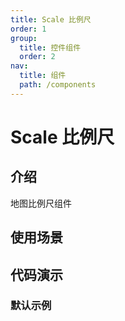```yaml
---
title: Scale 比例尺
order: 1
group:
  title: 控件组件
  order: 2
nav:
  title: 组件
  path: /components
---
```


# Scale 比例尺

## 介绍

地图比例尺组件

## 使用场景

## 代码演示

### 默认示例

<code src="./demos/default.tsx"></code>
